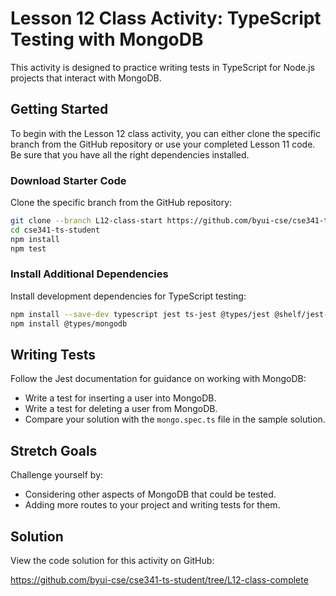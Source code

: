 # Lesson 12 Class Activity: TypeScript Testing with MongoDB

This activity is designed to practice writing tests in TypeScript for Node.js projects that interact with MongoDB.

## Getting Started

To begin with the Lesson 12 class activity, you can either clone the specific branch from the GitHub repository or use your completed Lesson 11 code. Be sure that you have all the right dependencies installed.

### Download Starter Code

Clone the specific branch from the GitHub repository:

```bash
git clone --branch L12-class-start https://github.com/byui-cse/cse341-ts-student.git
cd cse341-ts-student
npm install
npm test
```

### Install Additional Dependencies

Install development dependencies for TypeScript testing:

```bash
npm install --save-dev typescript jest ts-jest @types/jest @shelf/jest-mongodb
npm install @types/mongodb
```

## Writing Tests

Follow the Jest documentation for guidance on working with MongoDB:

- Write a test for inserting a user into MongoDB.
- Write a test for deleting a user from MongoDB.
- Compare your solution with the `mongo.spec.ts` file in the sample solution.

## Stretch Goals

Challenge yourself by:

- Considering other aspects of MongoDB that could be tested.
- Adding more routes to your project and writing tests for them.

## Solution

View the code solution for this activity on GitHub:

https://github.com/byui-cse/cse341-ts-student/tree/L12-class-complete



